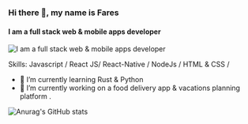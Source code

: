 ### Hi there 👋, my name is Fares
#### I am a full stack web & mobile apps developer
![I am a full stack web & mobile apps developer](https://media-exp1.licdn.com/dms/image/C4E16AQF_kh1Gc0oIUQ/profile-displaybackgroundimage-shrink_350_1400/0/1658762566924?e=1665014400&v=beta&t=moiDzZTnp__MR7bRSI72DgxHnFFavAsKEmN6b10Hfys)

Skills: Javascript / React JS/ React-Native / NodeJs / HTML & CSS / 

- 🌱 I’m currently learning Rust & Python 
- 🔭 I’m currently working on a food delivery app & vacations planning platform . 





![Anurag's GitHub stats](https://github-readme-stats.vercel.app/api?username=faresharmali&count_private=true)
